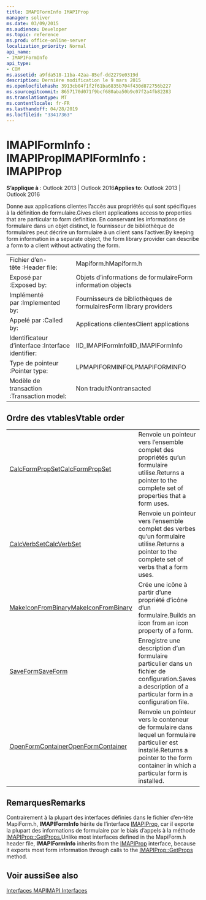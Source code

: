 ```yaml
---
title: IMAPIFormInfo IMAPIProp
manager: soliver
ms.date: 03/09/2015
ms.audience: Developer
ms.topic: reference
ms.prod: office-online-server
localization_priority: Normal
api_name:
- IMAPIFormInfo
api_type:
- COM
ms.assetid: a9fda518-11ba-42aa-85ef-dd2279e0319d
description: Dernière modification le 9 mars 2015
ms.openlocfilehash: 3913cb04f1f2f61ba6835b704f430d872756b227
ms.sourcegitcommit: 8657170d071f9bcf680aba50b9c07f2a4fb82283
ms.translationtype: MT
ms.contentlocale: fr-FR
ms.lasthandoff: 04/28/2019
ms.locfileid: "33417363"
---
```

# <a name="imapiforminfo--imapiprop"></a><span data-ttu-id="2ce7e-103">IMAPIFormInfo : IMAPIProp</span><span class="sxs-lookup"><span data-stu-id="2ce7e-103">IMAPIFormInfo : IMAPIProp</span></span>

  
  
<span data-ttu-id="2ce7e-104">**S’applique à** : Outlook 2013 | Outlook 2016</span><span class="sxs-lookup"><span data-stu-id="2ce7e-104">**Applies to**: Outlook 2013 | Outlook 2016</span></span> 
  
<span data-ttu-id="2ce7e-105">Donne aux applications clientes l’accès aux propriétés qui sont spécifiques à la définition de formulaire.</span><span class="sxs-lookup"><span data-stu-id="2ce7e-105">Gives client applications access to properties that are particular to form definition.</span></span> <span data-ttu-id="2ce7e-106">En conservant les informations de formulaire dans un objet distinct, le fournisseur de bibliothèque de formulaires peut décrire un formulaire à un client sans l’activer.</span><span class="sxs-lookup"><span data-stu-id="2ce7e-106">By keeping form information in a separate object, the form library provider can describe a form to a client without activating the form.</span></span>
  
|||
|:-----|:-----|
|<span data-ttu-id="2ce7e-107">Fichier d’en-tête :</span><span class="sxs-lookup"><span data-stu-id="2ce7e-107">Header file:</span></span>  <br/> |<span data-ttu-id="2ce7e-108">Mapiform.h</span><span class="sxs-lookup"><span data-stu-id="2ce7e-108">Mapiform.h</span></span>  <br/> |
|<span data-ttu-id="2ce7e-109">Exposé par :</span><span class="sxs-lookup"><span data-stu-id="2ce7e-109">Exposed by:</span></span>  <br/> |<span data-ttu-id="2ce7e-110">Objets d’informations de formulaire</span><span class="sxs-lookup"><span data-stu-id="2ce7e-110">Form information objects</span></span>  <br/> |
|<span data-ttu-id="2ce7e-111">Implémenté par :</span><span class="sxs-lookup"><span data-stu-id="2ce7e-111">Implemented by:</span></span>  <br/> |<span data-ttu-id="2ce7e-112">Fournisseurs de bibliothèques de formulaires</span><span class="sxs-lookup"><span data-stu-id="2ce7e-112">Form library providers</span></span>  <br/> |
|<span data-ttu-id="2ce7e-113">Appelé par :</span><span class="sxs-lookup"><span data-stu-id="2ce7e-113">Called by:</span></span>  <br/> |<span data-ttu-id="2ce7e-114">Applications clientes</span><span class="sxs-lookup"><span data-stu-id="2ce7e-114">Client applications</span></span>  <br/> |
|<span data-ttu-id="2ce7e-115">Identificateur d’interface :</span><span class="sxs-lookup"><span data-stu-id="2ce7e-115">Interface identifier:</span></span>  <br/> |<span data-ttu-id="2ce7e-116">IID_IMAPIFormInfo</span><span class="sxs-lookup"><span data-stu-id="2ce7e-116">IID_IMAPIFormInfo</span></span>  <br/> |
|<span data-ttu-id="2ce7e-117">Type de pointeur :</span><span class="sxs-lookup"><span data-stu-id="2ce7e-117">Pointer type:</span></span>  <br/> |<span data-ttu-id="2ce7e-118">LPMAPIFORMINFO</span><span class="sxs-lookup"><span data-stu-id="2ce7e-118">LPMAPIFORMINFO</span></span>  <br/> |
|<span data-ttu-id="2ce7e-119">Modèle de transaction :</span><span class="sxs-lookup"><span data-stu-id="2ce7e-119">Transaction model:</span></span>  <br/> |<span data-ttu-id="2ce7e-120">Non traduit</span><span class="sxs-lookup"><span data-stu-id="2ce7e-120">Nontransacted</span></span>  <br/> |
   
## <a name="vtable-order"></a><span data-ttu-id="2ce7e-121">Ordre des vtables</span><span class="sxs-lookup"><span data-stu-id="2ce7e-121">Vtable order</span></span>

|||
|:-----|:-----|
|[<span data-ttu-id="2ce7e-122">CalcFormPropSet</span><span class="sxs-lookup"><span data-stu-id="2ce7e-122">CalcFormPropSet</span></span>](imapiforminfo-calcformpropset.md) <br/> |<span data-ttu-id="2ce7e-123">Renvoie un pointeur vers l’ensemble complet des propriétés qu’un formulaire utilise.</span><span class="sxs-lookup"><span data-stu-id="2ce7e-123">Returns a pointer to the complete set of properties that a form uses.</span></span>  <br/> |
|[<span data-ttu-id="2ce7e-124">CalcVerbSet</span><span class="sxs-lookup"><span data-stu-id="2ce7e-124">CalcVerbSet</span></span>](imapiforminfo-calcverbset.md) <br/> |<span data-ttu-id="2ce7e-125">Renvoie un pointeur vers l’ensemble complet des verbes qu’un formulaire utilise.</span><span class="sxs-lookup"><span data-stu-id="2ce7e-125">Returns a pointer to the complete set of verbs that a form uses.</span></span>  <br/> |
|[<span data-ttu-id="2ce7e-126">MakeIconFromBinary</span><span class="sxs-lookup"><span data-stu-id="2ce7e-126">MakeIconFromBinary</span></span>](imapiforminfo-makeiconfrombinary.md) <br/> |<span data-ttu-id="2ce7e-127">Crée une icône à partir d’une propriété d’icône d’un formulaire.</span><span class="sxs-lookup"><span data-stu-id="2ce7e-127">Builds an icon from an icon property of a form.</span></span>  <br/> |
|[<span data-ttu-id="2ce7e-128">SaveForm</span><span class="sxs-lookup"><span data-stu-id="2ce7e-128">SaveForm</span></span>](imapiforminfo-saveform.md) <br/> |<span data-ttu-id="2ce7e-129">Enregistre une description d’un formulaire particulier dans un fichier de configuration.</span><span class="sxs-lookup"><span data-stu-id="2ce7e-129">Saves a description of a particular form in a configuration file.</span></span>  <br/> |
|[<span data-ttu-id="2ce7e-130">OpenFormContainer</span><span class="sxs-lookup"><span data-stu-id="2ce7e-130">OpenFormContainer</span></span>](imapiforminfo-openformcontainer.md) <br/> |<span data-ttu-id="2ce7e-131">Renvoie un pointeur vers le conteneur de formulaire dans lequel un formulaire particulier est installé.</span><span class="sxs-lookup"><span data-stu-id="2ce7e-131">Returns a pointer to the form container in which a particular form is installed.</span></span>  <br/> |
   
## <a name="remarks"></a><span data-ttu-id="2ce7e-132">Remarques</span><span class="sxs-lookup"><span data-stu-id="2ce7e-132">Remarks</span></span>

<span data-ttu-id="2ce7e-133">Contrairement à la plupart des interfaces définies dans le fichier d’en-tête MapiForm.h, **IMAPIFormInfo** hérite de l’interface [IMAPIProp,](imapipropiunknown.md) car il exporte la plupart des informations de formulaire par le biais d’appels à la méthode [IMAPIProp::GetProps.](imapiprop-getprops.md)</span><span class="sxs-lookup"><span data-stu-id="2ce7e-133">Unlike most interfaces defined in the MapiForm.h header file, **IMAPIFormInfo** inherits from the [IMAPIProp](imapipropiunknown.md) interface, because it exports most form information through calls to the [IMAPIProp::GetProps](imapiprop-getprops.md) method.</span></span> 
  
## <a name="see-also"></a><span data-ttu-id="2ce7e-134">Voir aussi</span><span class="sxs-lookup"><span data-stu-id="2ce7e-134">See also</span></span>



[<span data-ttu-id="2ce7e-135">Interfaces MAPI</span><span class="sxs-lookup"><span data-stu-id="2ce7e-135">MAPI Interfaces</span></span>](mapi-interfaces.md)

